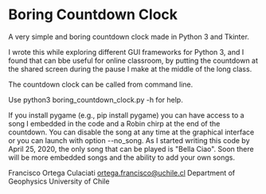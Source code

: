 # Boring Countdown Clock
A very simple and boring countdown clock made in Python 3 and Tkinter. 

I wrote this while exploring different GUI frameworks for Python 3, and I found that can bbe useful for online classroom, by putting the countdown at the shared screen during the pause I make at the middle of the long class. 

The countdown clock can be called from command line.

Use python3 boring_countdown_clock.py -h for help.

If you install pygame (e.g., pip install pygame) you can have access to a song I embedded in the code and a Robin chirp at the end of the countdown. You can disable the song at any time at the graphical interface or you can launch with option --no_song. As I started writing this code by April 25, 2020, the only song that can be played is "Bella Ciao". Soon there will be more embedded songs and the ability to add your own songs.

Francisco Ortega Culaciati
ortega.francisco@uchile.cl
Department of Geophysics
University of Chile


